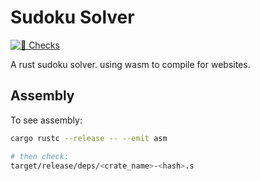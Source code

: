 # Sudoku Solver

[![🦀 Checks](https://github.com/DaanV2/rust-sudoku-solver/actions/workflows/rust.yml/badge.svg)](https://github.com/DaanV2/rust-sudoku-solver/actions/workflows/rust.yml)

A rust sudoku solver. using wasm to compile for websites.

## Assembly

To see assembly:

```bash
cargo rustc --release -- --emit asm

# then check:
target/release/deps/<crate_name>-<hash>.s
```